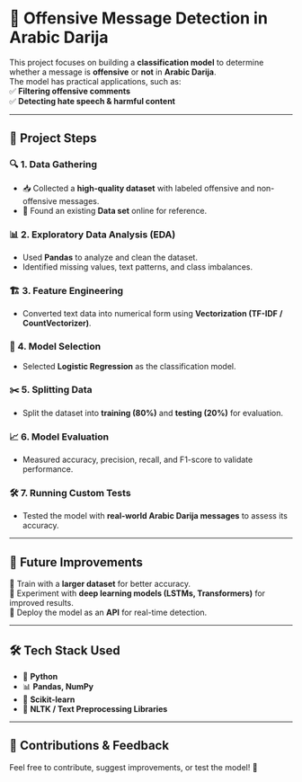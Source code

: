 # 🚀 Offensive Message Detection in Arabic Darija

This project focuses on building a **classification model** to determine whether a message is **offensive** or **not** in **Arabic Darija**.  
The model has practical applications, such as:  
✅ **Filtering offensive comments**  
✅ **Detecting hate speech & harmful content**  

---

## 📌 Project Steps

### 🔍 1. Data Gathering  
- 📥 Collected a **high-quality dataset** with labeled offensive and non-offensive messages.  
- 🔎 Found an existing **Data set** online for reference.  

### 📊 2. Exploratory Data Analysis (EDA)  
- Used **Pandas** to analyze and clean the dataset.  
- Identified missing values, text patterns, and class imbalances.  

### 🏗 3. Feature Engineering  
- Converted text data into numerical form using **Vectorization (TF-IDF / CountVectorizer)**.  

### 🎯 4. Model Selection  
- Selected **Logistic Regression** as the classification model.  

### ✂️ 5. Splitting Data  
- Split the dataset into **training (80%)** and **testing (20%)** for evaluation.  

### 📈 6. Model Evaluation  
- Measured accuracy, precision, recall, and F1-score to validate performance.  

### 🛠 7. Running Custom Tests  
- Tested the model with **real-world Arabic Darija messages** to assess its accuracy.  

---

## 🚀 Future Improvements  
🔹 Train with a **larger dataset** for better accuracy.  
🔹 Experiment with **deep learning models (LSTMs, Transformers)** for improved results.  
🔹 Deploy the model as an **API** for real-time detection.  

---

## 🛠 Tech Stack Used  
- 🐍 **Python**  
- 📊 **Pandas, NumPy**  
- 🤖 **Scikit-learn**  
- 📝 **NLTK / Text Preprocessing Libraries**  

---

## 📢 Contributions & Feedback  
Feel free to contribute, suggest improvements, or test the model! 🚀  
